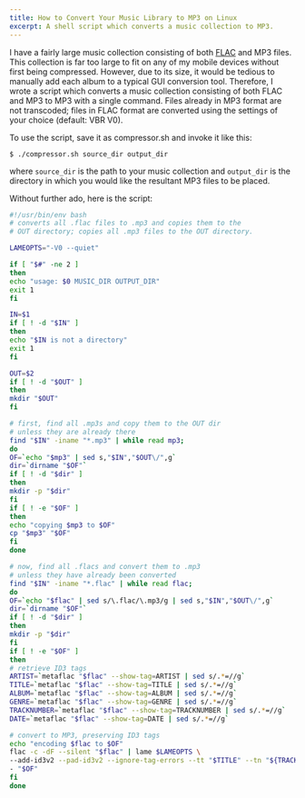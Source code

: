 ```yaml
--- 
title: How to Convert Your Music Library to MP3 on Linux
excerpt: A shell script which converts a music collection to MP3.
---
```


I have a fairly large music collection consisting of both
[FLAC](http://en.wikipedia.org/wiki/Free_Lossless_Audio_Codec "FLAC")
and MP3 files. This collection is far too large to fit on any of my
mobile devices without first being compressed. However, due to its size,
it would be tedious to manually add each album to a typical GUI
conversion tool. Therefore, I wrote a script which converts a music
collection consisting of both FLAC and MP3 to MP3 with a single command.
Files already in MP3 format are not transcoded; files in FLAC format are
converted using the settings of your choice (default: VBR V0).

To use the script, save it as compressor.sh and invoke it like this:

~~~~ {.console}
$ ./compressor.sh source_dir output_dir
~~~~

where `source_dir` is the path to your music collection and `output_dir`
is the directory in which you would like the resultant MP3 files to be
placed.

Without further ado, here is the script:

```bash
#!/usr/bin/env bash
# converts all .flac files to .mp3 and copies them to the
# OUT directory; copies all .mp3 files to the OUT directory.

LAMEOPTS="-V0 --quiet"

if [ "$#" -ne 2 ]
then
echo "usage: $0 MUSIC_DIR OUTPUT_DIR"
exit 1
fi

IN=$1
if [ ! -d "$IN" ]
then
echo "$IN is not a directory"
exit 1
fi

OUT=$2
if [ ! -d "$OUT" ]
then
mkdir "$OUT"
fi

# first, find all .mp3s and copy them to the OUT dir
# unless they are already there
find "$IN" -iname "*.mp3" | while read mp3;
do
OF=`echo "$mp3" | sed s,"$IN","$OUT\/",g`
dir=`dirname "$OF"`
if [ ! -d "$dir" ]
then
mkdir -p "$dir"
fi
if [ ! -e "$OF" ]
then
echo "copying $mp3 to $OF"
cp "$mp3" "$OF"
fi
done

# now, find all .flacs and convert them to .mp3
# unless they have already been converted
find "$IN" -iname "*.flac" | while read flac;
do
OF=`echo "$flac" | sed s/\.flac/\.mp3/g | sed s,"$IN","$OUT\/",g`
dir=`dirname "$OF"`
if [ ! -d "$dir" ]
then
mkdir -p "$dir"
fi
if [ ! -e "$OF" ]
then
# retrieve ID3 tags
ARTIST=`metaflac "$flac" --show-tag=ARTIST | sed s/.*=//g`
TITLE=`metaflac "$flac" --show-tag=TITLE | sed s/.*=//g`
ALBUM=`metaflac "$flac" --show-tag=ALBUM | sed s/.*=//g`
GENRE=`metaflac "$flac" --show-tag=GENRE | sed s/.*=//g`
TRACKNUMBER=`metaflac "$flac" --show-tag=TRACKNUMBER | sed s/.*=//g`
DATE=`metaflac "$flac" --show-tag=DATE | sed s/.*=//g`

# convert to MP3, preserving ID3 tags
echo "encoding $flac to $OF"
flac -c -dF --silent "$flac" | lame $LAMEOPTS \
--add-id3v2 --pad-id3v2 --ignore-tag-errors --tt "$TITLE" --tn "${TRACKNUMBER:-0}" --ta "$ARTIST" --tl "$ALBUM" --ty "$DATE" --tg "${GENRE:-12}" \
- "$OF"
fi
done
```




